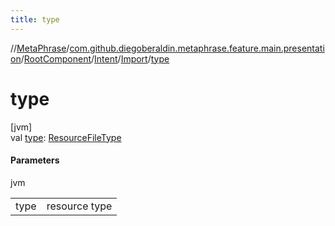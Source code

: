```yaml
---
title: type
---
```

//[MetaPhrase](../../../../../index.html)/[com.github.diegoberaldin.metaphrase.feature.main.presentation](../../../index.html)/[RootComponent](../../index.html)/[Intent](../index.html)/[Import](index.html)/[type](type.html)



# type



[jvm]\
val [type](type.html): [ResourceFileType](../../../../com.github.diegoberaldin.metaphrase.domain.project.data/-resource-file-type/index.html)



#### Parameters


jvm

| | |
|---|---|
| type | resource type |




